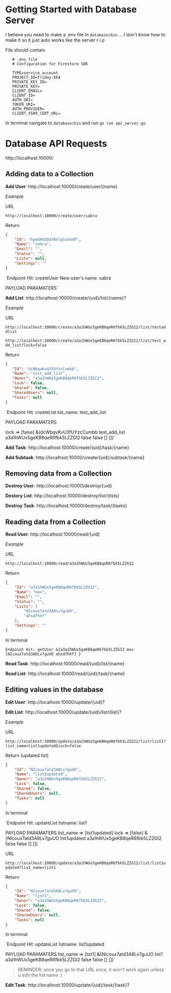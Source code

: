 # Getting Started with Database Server

I believe you need to make a .env file in `database/bin` ... I don't know how to make it so it just auto works like the server *r i p*

File should contain
```env
   # .env file
   # Configuration for Firestore SDK

   TYPE=service_account
   PROJECT_ID=friday-584
   PRIVATE_KEY_ID=
   PRIVATE_KEY=
   CLIENT_EMAIL=
   CLIENT_ID=
   AUTH_URI=
   TOKEN_URI=
   AUTH_PROVIDER=
   CLIENT_X509_CERT_URL=
```

In terminal navigate to `database/bin` and run `go run api_server.go`

# Database API Requests

http://localhost:10000/

## Adding data to a Collection
**Add User**: http://localhost:10000/create/user/{name}

*Example*

URL

`http://localhost:10000/create/user/sabra`

Return

```json
{
    "Id": "hpeOH5GDaYRelq51m4XP",
    "Name": "sabra",
    "Email": "",
    "Status": "",
    "Lists": null,
    "Settings": ""
}
```

`Endpoint Hit: createUser
 New user's name: sabra

 PAYLOAD PARAMATERS`

**Add List**: http://localhost:10000/create/{uid}/list/{name}?<params>

*Example*

URL

`http://localhost:10000/create/a3a1hWUx5geKB8qeR6fbk5LZZGI2/list/testaddlist`

`http://localhost:10000/create/a3a1hWUx5geKB8qeR6fbk5LZZGI2/list/test_add_list?lock=false`

Return

```json
{
   "Id": "dcWbqvKvU3fUYzcCumbb",
   "Name": "test_add_list",
   "Owner": "a3a1hWUx5geKB8qeR6fbk5LZZGI2",
   "Lock": false,
   "Shared": false,
   "SharedUsers": null,
   "Tasks": null
}
```

`Endpoint Hit: createList
 list_name: test_add_list

 PAYLOAD PARAMATERS

 lock => [false]
 &{dcWbqvKvU3fUYzcCumbb test_add_list a3a1hWUx5geKB8qeR6fbk5LZZGI2 false false [] []}`

**Add Task**: http://localhost:10000/create/{uid}/task/{name}

**Add Subtask**: http://localhost:10000/create/{uid}/subtask/{name}

## Removing data from a Collection
**Destroy User**: http://localhost:10000/destroy/{uid}

**Destory List**: http://localhost:10000/destroy/list/{lists}

**Destroy Task**: http://localhost:10000/destroy/task/{tasks}

## Reading data from a Collection
**Read User**: http://localhost:10000/read/{uid}

*Example*

URL

`http://localhost:10000/read/a3a1hWUx5geKB8qeR6fbk5LZZGI2`

Return

```json
{
    "Id": "a3a1hWUx5geKB8qeR6fbk5LZZGI2",
    "Name": "max",
    "Email": "",
    "Status": "",
    "Lists": [
        "NIcoux7atd3A8Lv7guUO",
        "ahsdfhhf"
    ],
    "Settings": ""
}
```

In terminal

`Endpoint Hit: getUser
 &{a3a1hWUx5geKB8qeR6fbk5LZZGI2 max   [NIcoux7atd3A8Lv7guUO ahsdfhhf] }`


**Read Task**: http://localhost:10000/read/{uid}/list/{name}

**Read List**: http://localhost:10000/read/{uid}/task/{name}

## Editing values in the database
**Edit User**: http://localhost:10000/update/{uid}?<params>

**Edit List**: http://localhost:10000/update/{uid}/list/{list}?<params>

*Example*

URL

`http://localhost:10000/update/a3a1hWUx5geKB8qeR6fbk5LZZGI2/list/list1?list_name=list1updated&lock=false`

Return
(updated list)

```json
{
    "Id": "NIcoux7atd3A8Lv7guUO",
    "Name": "list1updated",
    "Owner": "a3a1hWUx5geKB8qeR6fbk5LZZGI2",
    "Lock": false,
    "Shared": false,
    "SharedUsers": null,
    "Tasks": null
}
```

In terminal

`Endpoint Hit: updateList
 listname: list1

 PAYLOAD PARAMATERS
 list_name => [list1updated]
 lock => [false]
 &{NIcoux7atd3A8Lv7guUO list1updated a3a1hWUx5geKB8qeR6fbk5LZZGI2 false false [] []}
`

URL

`http://localhost:10000/update/a3a1hWUx5geKB8qeR6fbk5LZZGI2/list/list1updated?list_name=list1`

Return

```json
{
    "Id": "NIcoux7atd3A8Lv7guUO",
    "Name": "list1",
    "Owner": "a3a1hWUx5geKB8qeR6fbk5LZZGI2",
    "Lock": false,
    "Shared": false,
    "SharedUsers": null,
    "Tasks": null
}
```

In terminal

`Endpoint Hit: updateList
listname: list1updated

PAYLOAD PARAMATERS
list_name => [list1]
&{NIcoux7atd3A8Lv7guUO list1 a3a1hWUx5geKB8qeR6fbk5LZZGI2 false false [] []}`

> REMINDER: once you go to that URL once, it won't work again unless u edit the list name :)

**Edit Task**: http://localhost:10000/update/{uid}/task/{task}?<params>
